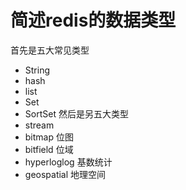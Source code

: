 # 简述redis的数据类型
  首先是五大常见类型
  - String
  - hash
  - list
  - Set
  - SortSet
  然后是另五大类型
  - stream 
  - bitmap 位图
  - bitfield 位域
  - hyperloglog 基数统计
  - geospatial 地理空间
